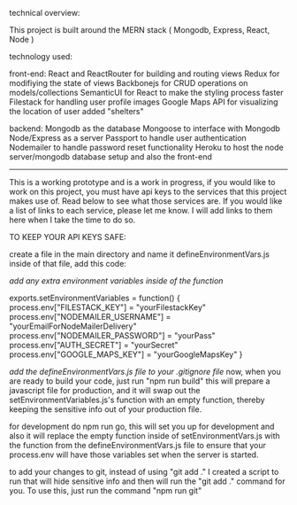 
technical overview: 

This project is built around the MERN stack ( Mongodb, Express, React, Node )

technology used: 

front-end:
React and ReactRouter for building and routing views
Redux for modifiying the state of views
Backbonejs for CRUD operations on models/collections
SemanticUI for React to make the styling process faster
Filestack for handling user profile images 
Google Maps API for visualizing the location of user added "shelters"

backend:
Mongodb as the database
Mongoose to interface with Mongodb
Node/Express as a server
Passport to handle user authentication
Nodemailer to handle password reset functionality 
Heroku to host the node server/mongodb database setup and also the front-end

******************************************

This is a working prototype and is a work in progress, if you would like to work on this project, you must have api keys to the services that this project makes use of. Read below to see what those services are. If you would like a list of links to each service, please let me know. I will add links to them here when I take the time to do so. 

TO KEEP YOUR API KEYS SAFE:

create a file in the main directory and name it defineEnvironmentVars.js  inside of that file, add this code:

*add any extra environment variables inside of the function*

exports.setEnvironmentVariables = function() {
	process.env["FILESTACK_KEY"] = "yourFilestackKey"
	process.env["NODEMAILER_USERNAME"] = "yourEmailForNodeMailerDelivery"
	process.env["NODEMAILER_PASSWORD"] = "yourPass"
	process.env["AUTH_SECRET"] = "yourSecret"
	process.env["GOOGLE_MAPS_KEY"] = "yourGoogleMapsKey"
}

*add the defineEnvironmentVars.js file to your .gitignore file*
now, when you are ready to build your code, just run "npm run build" this will prepare a javascript file for production, and it will swap out the setEnvironmentVariables.js's function with an empty function, thereby keeping the sensitive info out of your production file.

for development do npm run go, this will set you up for development and also it will replace the empty function inside of setEnvironmentVars.js with the function from the defineEnvironmentVars.js file to ensure that your process.env will have those variables set when the server is started.

to add your changes to git, instead of using "git add ." I created a script to run that will hide sensitive info and then will run the "git add ." command for you. To use this, just run the command "npm run git"
